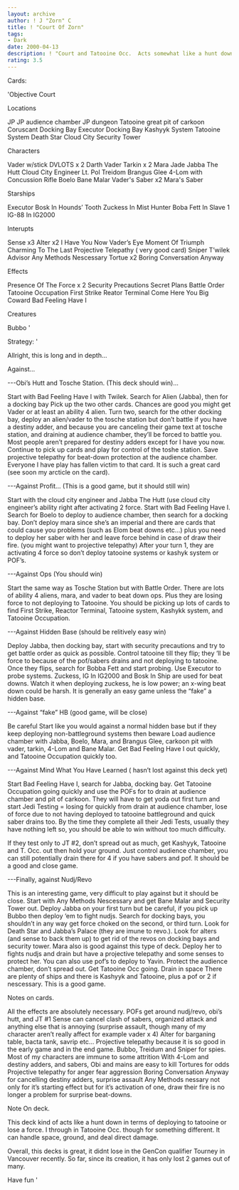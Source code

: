 ```yaml
---
layout: archive
author: ! J "Zorn" C
title: ! "Court Of Zorn"
tags:
- Dark
date: 2000-04-13
description: ! "Court and Tatooine Occ.  Acts somewhat like a hunt down without dueling.  It is very versatile, and has a very good winning streak."
rating: 3.5
---
```

Cards: 

'Objective Court

Locations

JP
JP audience chamber
JP dungeon
Tatooine great pit of carkoon
Coruscant Docking Bay
Executor Docking Bay
Kashyyk System
Tatooine System
Death Star
Cloud City Security Tower

Characters

Vader w/stick
DVLOTS x 2
Darth Vader
Tarkin x 2
Mara Jade
Jabba The Hutt
Cloud City Engineer
Lt. Pol Treidom
Brangus Glee
4-Lom with Concussion Rifle
Boelo
Bane Malar
Vader's Saber x2
Mara's Saber

Starships

Executor
Bosk In Hounds’ Tooth
Zuckess In Mist Hunter
Boba Fett In Slave 1
IG-88 In IG2000

Interupts

Sense x3
Alter x2
I Have You Now
Vader’s Eye
Moment Of Triumph
Charming To The Last
Projective Telepathy ( very good card)
Sniper
T’wilek Advisor
Any Methods Nescessary
Tortue x2
Boring Conversation Anyway

Effects

Presence Of The Force x 2
Security Precautions
Secret Plans
Battle Order
Tatooine Occupation
First Strike
Reator Terminal
Come Here You Big Coward
Bad Feeling Have I

Creatures

Bubbo '

Strategy: '

Allright, this is long and in depth...

Against...

---Obi’s Hutt and Tosche Station.  (This deck should win)...

Start with Bad Feeling Have I with Twilek.
Search for Alien (Jabba), then for a docking bay
Pick up the two other cards.  Chances are good you might get Vader or at least an ability
4 alien.
Turn two, search for the other docking bay, deploy an alien/vader to the tosche station
but don’t battle if you have a destiny adder, and because you are canceling their game
text at tosche station, and draining at audience chamber, they’ll be forced to battle you.
Most people aren’t prepared for destiny adders except for I have you now.
Continue to pick up cards and play for control of the toshe station.  Save projective
telepathy for beat-down protection at the audience chamber.  Everyone I have play has
fallen victim to that card. It is such a great card (see soon my arcticle on the card).

---Against Profit...  (This is a good game, but it should still win)

Start with the cloud city engineer and Jabba The Hutt  (use cloud city engineer’s ability
right after activating 2 force.  Start with Bad Feeling Have I.  Search for Boelo to deploy
to audience chamber, then search for a docking bay.  Don’t deploy mara since she’s an
imperial and there are cards that could cause you problems (such as Elom beat downs
etc...) plus you need to deploy her saber with her and leave force behind in case of draw
their fire. (you might want to projective telepathy)  After your turn 1, they are activating
4 force so don’t deploy tatooine systems or kashyk system or POF’s.

---Against Ops (You should win)

Start the same way as Tosche Station but with Battle Order.  There are lots of ability 4
aliens, mara, and vader to beat down ops.  Plus they are losing force to not deploying to
Tatooine.  You should be picking up lots of cards to find First Strike, Reactor Terminal,
Tatooine system, Kashykk system, and Tatooine Occupation.

---Against Hidden Base	(should be relitively easy win)

Deploy Jabba, then docking bay, start with security precautions and try to get battle order
as quick as possible.  Control tatooine till they flip; they ‘ll be force to because of the
pof/sabers drains and not deploying to tatooine. Once they flips, search for Bobba Fett
and start probing.  Use Executor to probe systems.  Zuckess, IG In IG2000 and Bosk In
Ship are used for beat downs.  Watch it when deploying zuckess, he is low power; an
x-wing beat down could be harsh.  It is generally an easy game unless the “fake” a hidden
base.

---Against “fake” HB (good game, will be close)

Be careful  Start like you would against a normal hidden base but if they keep
deploying non-battleground systems then beware  Load audience chamber with Jabba,
Boelo, Mara, and Brangus Glee, carkoon pit with vader, tarkin, 4-Lom and Bane Malar.
Get Bad Feeling Have I out quickly, and Tatooine Occupation quickly too.

---Against Mind What You Have Learned ( hasn’t lost against this deck yet)

Start Bad Feeling Have I, search for Jabba, docking bay.  Get Tatooine Occupation going
quickly and use the POFs for to drain at audience chamber and pit of carkoon.  They will
have to get yoda out first turn and start Jedi Testing = losing for quickly from drain at
audience chamber, lose of force due to not having deployed to tatooine battleground and
quick saber drains too.  By the time they complete all their Jedi Tests, usually they have
nothing left so, you should be able to win without too much difficulty.

If they test only to JT #2, don’t spread out as much, get Kashyyk, Tatooine  and T. Occ.
out then hold your ground.  Just control audience chamber,  you can still potentially drain
there for 4 if you have sabers and pof.  It should be a good and close game.

---Finally, against Nudj/Revo

This is an interesting game, very difficult to play against but it should be close.  Start
with Any Methods Nescessary and get Bane Malar and Security Tower out.	Deploy Jabba
on your first turn but be careful, if you pick up Bubbo then deploy ‘em to fight nudjs.
Search for docking bays, you shouldn’t in any way get force choked on the second, or
third turn.  Look for Death Star and Jabba’s Palace (they are imune to revo.).  Look for
alters (and sense to back them up) to get rid of the revos on docking bays and security
tower.
Mara also is good against this type of deck.  Deploy her to fights nudjs and drain
but have a projective telepathy and some senses to protect her.
You can also use pof’s to
deploy to Yavin.
Protect the audience chamber, don’t spread out.  Get Tatooine Occ going.	Drain in space  There are plenty of ships and there is Kashyyk and Tatooine, plus a pof or 2 if nescessary.  This is a good game.

Notes on cards.

All the effects are absolutely necessary.
POFs get around nudj/revo, obi’s hutt, and JT #1
Sense can cancel clash of sabers, organized attack and anything else that is annoying
(surprise assault, though many of my character aren’t really affect for example vader x 4)
Alter for barganing table, bacta tank, savrip etc...
Projective telepathy because it is so good in the early game and in the end game.
Bubbo, Treidum and Sniper for spies.
Most of my characters are immune to some attrition
With 4-Lom and destiny adders, and sabers, Obi and mains are easy to kill
Tortures for odds
Projective telepathy for anger fear aggression
Boring Conversation Anyway for cancelling destiny adders, surprise assault
Any Methods nessary not only for it’s starting effect but for it’s activation of one, draw
their fire is no longer a problem for surprise beat-downs.

Note On deck.

This deck kind of acts like a hunt down in terms of deploying to tatooine or lose a force. I
through in Tatooine Occ. though for something different.  It can handle space, ground,
and deal direct damage.

Overall, this decks is great, it didnt lose in the GenCon qualifier Tourney in Vancouver
recently. So far, since its creation, it has only lost 2 games out of many.

Have fun
'